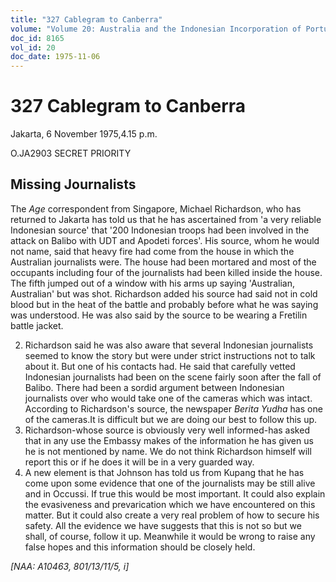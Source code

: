 ```yaml
---
title: "327 Cablegram to Canberra"
volume: "Volume 20: Australia and the Indonesian Incorporation of Portuguese Timor, 1974-1976"
doc_id: 8165
vol_id: 20
doc_date: 1975-11-06
---
```


# 327 Cablegram to Canberra

Jakarta, 6 November 1975,4.15 p.m.

O.JA2903 SECRET PRIORITY

## Missing Journalists

The _Age_ correspondent from Singapore, Michael Richardson, who has returned to Jakarta has told us that he has ascertained from 'a very reliable Indonesian source' that '200 Indonesian troops had been involved in the attack on Balibo with UDT and Apodeti forces'. His source, whom he would not name, said that heavy fire had come from the house in which the Australian journalists were. The house had been mortared and most of the occupants including four of the journalists had been killed inside the house. The fifth jumped out of a window with his arms up saying 'Australian, Australian' but was shot. Richardson added his source had said not in cold blood but in the heat of the battle and probably before what he was saying was understood. He was also said by the source to be wearing a Fretilin battle jacket.

  2. Richardson said he was also aware that several Indonesian journalists seemed to know the story but were under strict instructions not to talk about it. But one of his contacts had. He said that carefully vetted Indonesian journalists had been on the scene fairly soon after the fall of Balibo. There had been a sordid argument between Indonesian journalists over who would take one of the cameras which was intact. According to Richardson's source, the newspaper _Berita Yudha_ has one of the cameras.It is difficult but we are doing our best to follow this up.
  3. Richardson-whose source is obviously very well informed-has asked that in any use the Embassy makes of the information he has given us he is not mentioned by name. We do not think Richardson himself will report this or if he does it will be in a very guarded way.
  4. A new element is that Johnson has told us from Kupang that he has come upon some evidence that one of the journalists may be still alive and in Occussi. If true this would be most important. It could also explain the evasiveness and prevarication which we have encountered on this matter. But it could also create a very real problem of how to secure his safety. All the evidence we have suggests that this is not so but we shall, of course, follow it up. Meanwhile it would be wrong to raise any false hopes and this information should be closely held.



_[NAA: A10463, 801/13/11/5, i]_

